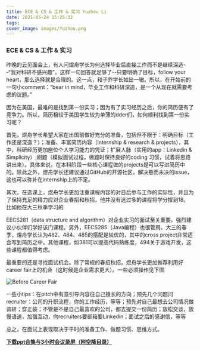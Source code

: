 ```yaml
---
title: ECE & CS & 工作 & 实习 Yuzhou Li
date: 2021-05-24 15:25:32
tags:
cover_image: images/Yuzhou.png
---
```

### ECE & CS & 工作 & 实习

昨晚的云见面会上，有人问煜舟学长为何选择毕业后直接工作而不是继续深造--“我对科研不感兴趣”，这样一句回答就足够了--只要明确了目标，follow your heart，那么选择就是合理的。这一点，和子乔学长如出一辙。所以，在开始前的一句小comment：“bear in mind，毕业工作和科研深造，是一个从现在就需要考虑的议题。”

因为在美国，最难的是找到第一份实习；因为有了实习经历之后，你的简历便有了竞争力。所以，简历相较于美国学生较为单薄的dder们，如何顺利找到第一份实习呢？

首先，煜舟学长希望大家在出国前做好充分的准备，包括但不限于：明确目标（工作还是深造？）；准备、丰富简历内容（internship & research & projects），其中，科研经历更加座位个人学习能力的凭证；扩展人脉（实用的app：Linkedin & Simplicity）;刷题（模拟面试过程，做题时保持良好的coding 习惯，试着将思路讲出来）。具体来说，在本科阶段一些核心课程做的projects是可以写进简历中的。除此之外，煜舟学长还建议通过GitHub的开源社区，解决悬而未决的issue，这也可以弥补在internship上的不足。

其次，在选课上，煜舟学长更加注重课程内容的对日后参与工作的实际性，并且为了保持充足的精力应对企业春招和秋招，他并没有选过多的课程将学分撑到18。比如他在大三秋季学习的

EECS281（data structure and algorithm）对企业实习的面试至关重要，强烈建议小伙伴们学好该门课程。另外，EECS285（Java编程）也很管用。大三的春季，煜舟学长认为482、484、485的搭配是较优的，其中的cross project非常适合写到简历之中。其他课程，如381可以提高代码熟练度，494关于游戏开发，这些课程都值得考虑。

最重要的还是寻找面试机会。除了常规的春招秋招，煜舟学长更加推荐利用好career fair上的机会（这时候是企业需求更大）。一些必须操作见下图

![Before Career Fair](/images/Yuzhou1.png)

一些小tips：在pitch中有意引导内容往自己擅长的方向；预先几个问题问recruiter：公司的升职流程，你的工作经历，等等；预先对自己最想去公司情况做调研；穿正装；不管是不是自己最喜欢的公司，都去提交一份简历；放松交谈，放慢语速，加强互动，向recruiters要邮箱要Linkedin；面试之后的感谢信，等等

总之，在面试上表现取决于平时的准备工作、做题习惯、思维方式。

**[下载ppt合集与3小时会议录屏（附空降目录）](https://jbox.sjtu.edu.cn/l/UFFRp6)**
